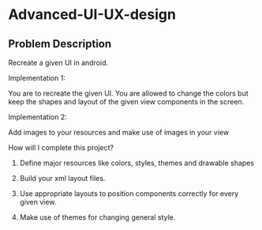 # Advanced-UI-UX-design
## Problem Description

Recreate a given UI in android.

Implementation 1:

You are to recreate the given UI. You are allowed to change the colors but keep the shapes and layout of the given view components in the screen.

Implementation 2:

Add images to your resources and make use of images in your view

How will I complete this project?

1. Define major resources like colors, styles, themes and drawable shapes

2. Build your xml layout files.

3. Use appropriate layouts to position components correctly for every given view.

4. Make use of themes for changing general style.

